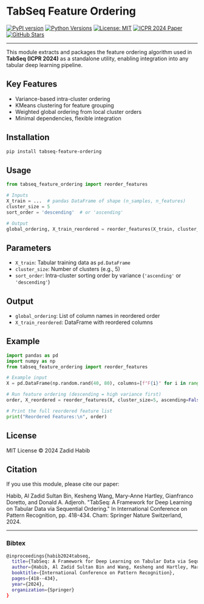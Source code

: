 # TabSeq Feature Ordering

[![PyPI version](https://img.shields.io/pypi/v/tabseq-feature-ordering.svg)](https://pypi.org/project/tabseq-feature-ordering/)
[![Python Versions](https://img.shields.io/pypi/pyversions/tabseq-feature-ordering.svg)](https://pypi.org/project/tabseq-feature-ordering/)
[![License: MIT](https://img.shields.io/badge/License-MIT-yellow.svg)](https://opensource.org/licenses/MIT)
[![ICPR 2024 Paper](https://img.shields.io/badge/Paper-ICPR%202024-blue)](https://link.springer.com/chapter/10.1007/978-3-031-78128-5_27)
[![GitHub Stars](https://img.shields.io/github/stars/zadid6pretam/TabSeq?style=social)](https://github.com/zadid6pretam/TabSeq)

---

This module extracts and packages the feature ordering algorithm used in **TabSeq (ICPR 2024)** as a standalone utility, enabling integration into any tabular deep learning pipeline.



## Key Features

-  Variance-based intra-cluster ordering  
-  KMeans clustering for feature grouping  
-  Weighted global ordering from local cluster orders  
-  Minimal dependencies, flexible integration  

## Installation

```bash
pip install tabseq-feature-ordering
```

## Usage

```python
from tabseq_feature_ordering import reorder_features

# Inputs
X_train = ...  # pandas DataFrame of shape (n_samples, n_features)
cluster_size = 5
sort_order = 'descending'  # or 'ascending'

# Output
global_ordering, X_train_reordered = reorder_features(X_train, cluster_size, sort_order)
```

## Parameters

- `X_train`: Tabular training data as `pd.DataFrame`
- `cluster_size`: Number of clusters (e.g., 5)
- `sort_order`: Intra-cluster sorting order by variance (`'ascending'` or `'descending'`)

## Output

- `global_ordering`: List of column names in reordered order
- `X_train_reordered`: DataFrame with reordered columns

## Example

```python
import pandas as pd
import numpy as np
from tabseq_feature_ordering import reorder_features

# Example input
X = pd.DataFrame(np.random.rand(40, 80), columns=[f"F{i}" for i in range(80)])

# Run feature ordering (descending = high variance first)
order, X_reordered = reorder_features(X, cluster_size=5, ascending=False)

# Print the full reordered feature list
print("Reordered Features:\n", order)
```

## License

MIT License © 2024 Zadid Habib

## Citation

If you use this module, please cite our paper:

Habib, Al Zadid Sultan Bin, Kesheng Wang, Mary-Anne Hartley, Gianfranco Doretto, and Donald A. Adjeroh. "TabSeq: A Framework for Deep Learning on Tabular Data via Sequential Ordering." In International Conference on Pattern Recognition, pp. 418-434. Cham: Springer Nature Switzerland, 2024.

---

### Bibtex

```bash
@inproceedings{habib2024tabseq,
  title={TabSeq: A Framework for Deep Learning on Tabular Data via Sequential Ordering},
  author={Habib, Al Zadid Sultan Bin and Wang, Kesheng and Hartley, Mary-Anne and Doretto, Gianfranco and A. Adjeroh, Donald},
  booktitle={International Conference on Pattern Recognition},
  pages={418--434},
  year={2024},
  organization={Springer}
}
```
